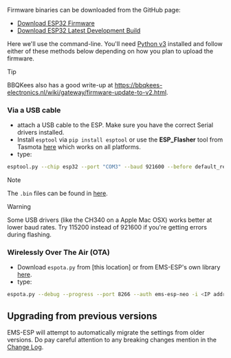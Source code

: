 Firmware binaries can be downloaded from the GitHub page:

- [Download ESP32 Firmware](https://github.com/emsesp/EMS-ESP32/releases/latest)
- [Download ESP32 Latest Development Build](https://github.com/emsesp/EMS-ESP32/releases/tag/latest)

Here we'll use the command-line. You'll need [Python v3](https://www.python.org/downloads/) installed and follow either of these methods below depending on how you plan to upload the firmware.

> [!TIP]
> BBQKees also has a good write-up at https://bbqkees-electronics.nl/wiki/gateway/firmware-update-to-v2.html.

### Via a USB cable

- attach a USB cable to the ESP. Make sure you have the correct Serial drivers installed.
- Install `esptool` via `pip install esptool` or use the **ESP_Flasher** tool from Tasmota [here](https://github.com/Jason2866/ESP_Flasher/releases/latest) which works on all platforms.
- type:

```sh
esptool.py --chip esp32 --port "COM3" --baud 921600 --before default_reset --after hard_reset write_flash -z --flash_mode dio --flash_freq 40m --flash_size detect 0x1000 bootloader_dio_40m.bin 0x8000 partitions.bin 0xe000 boot_app0.bin 0x10000 <firmware.bin>
```

> [!NOTE]
> The `.bin` files can be found in [here](https://github.com/emsesp/EMS-ESP32/tree/main/scripts).

> [!WARNING]
> Some USB drivers (like the CH340 on a Apple Mac OSX) works better at lower baud rates. Try 115200 instead of 921600 if you're getting errors during flashing.

### Wirelessly Over The Air (OTA)

- Download `espota.py` from [this location] or from EMS-ESP's own library [here](https://github.com/emsesp/EMS-ESP32/tree/main/scripts).
- type:

```sh
espota.py --debug --progress --port 8266 --auth ems-esp-neo -i <IP address> -f <firmware.bin>
```

## Upgrading from previous versions

EMS-ESP will attempt to automatically migrate the settings from older versions. Do pay careful attention to any breaking changes mention in the [Change Log](https://github.com/emsesp/EMS-ESP32/blob/main/CHANGELOG.md).
